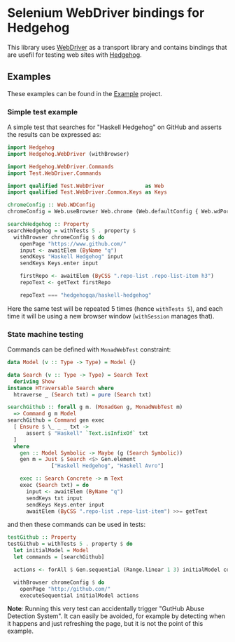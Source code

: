 # Selenium WebDriver bindings for Hedgehog

This library uses [WebDriver](http://hackage.haskell.org/package/webdriver) as a transport library and contains bindings that are usefil for testing web sites with [Hedgehog](http://hackage.haskell.org/package/hedgehog).

## Examples
These examples can be found in the [Example](example/Main.hs) project.

### Simple test example

A simple test that searches for "Haskell Hedgehog" on GitHub and asserts the results can be expressed as:

```haskell
import Hedgehog
import Hedgehog.WebDriver (withBrowser)

import Hedgehog.WebDriver.Commands
import Test.WebDriver.Commands

import qualified Test.WebDriver             as Web
import qualified Test.WebDriver.Common.Keys as Keys

chromeConfig :: Web.WDConfig
chromeConfig = Web.useBrowser Web.chrome (Web.defaultConfig { Web.wdPort = 9515, Web.wdBasePath = "" })

searchHedgehog :: Property
searchHedgehog = withTests 5 . property $
  withBrowser chromeConfig $ do
    openPage "https://www.github.com/"
    input <- awaitElem (ByName "q")
    sendKeys "Haskell Hedgehog" input
    sendKeys Keys.enter input

    firstRepo <- awaitElem (ByCSS ".repo-list .repo-list-item h3")
    repoText <- getText firstRepo

    repoText === "hedgehogqa/haskell-hedgehog"

```

Here the same test will be repeated 5 times (hence `withTests 5`), and each time it will be using a new browser window (`withSession` manages that).

### State machine testing

Commands can be defined with `MonadWebTest` constraint:

```haskell
data Model (v :: Type -> Type) = Model {}

data Search (v :: Type -> Type) = Search Text
  deriving Show
instance HTraversable Search where
  htraverse _ (Search txt) = pure (Search txt)

searchGithub :: forall g m. (MonadGen g, MonadWebTest m)
  => Command g m Model
searchGithub = Command gen exec
  [ Ensure $ \_ _ _ txt ->
      assert $ "Haskell" `Text.isInfixOf` txt
  ]
  where
    gen :: Model Symbolic -> Maybe (g (Search Symbolic))
    gen m = Just $ Search <$> Gen.element
              ["Haskell Hedgehog", "Haskell Avro"]

    exec :: Search Concrete -> m Text
    exec (Search txt) = do
      input <- awaitElem (ByName "q")
      sendKeys txt input
      sendKeys Keys.enter input
      awaitElem (ByCSS ".repo-list .repo-list-item") >>= getText
```

and then these commands can be used in tests:

```haskell
testGithub :: Property
testGithub = withTests 5 . property $ do
  let initialModel = Model
  let commands = [searchGithub]

  actions <- forAll $ Gen.sequential (Range.linear 1 3) initialModel commands

  withBrowser chromeConfig $ do
    openPage "http://github.com/"
    executeSequential initialModel actions
```

**Note**: Running this very test can accidentally trigger "GutHub Abuse Detection System". It can easily be avoided, for example by detecting when it happens and just refreshing the page, but it is not the point of this example.
